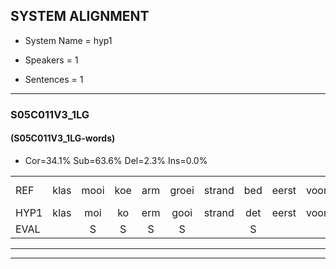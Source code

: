 
## SYSTEM ALIGNMENT

- System Name = hyp1

- Speakers = 1

- Sentences = 1

---

### S05C011V3_1LG

#### (S05C011V3_1LG-words)

- Cor=34.1%	Sub=63.6%	Del=2.3%	Ins=0.0%

|  |  |  |  |  |  |  |  |  |  |  |  |  |  |  |  |  |  |  |  |  |  |  |  |  |  |  |  |  |  |  |  |  |  |  |  |  |  |  |  |  |  |  |  |  |
|:--- |:---:|:---:|:---:|:---:|:---:|:---:|:---:|:---:|:---:|:---:|:---:|:---:|:---:|:---:|:---:|:---:|:---:|:---:|:---:|:---:|:---:|:---:|:---:|:---:|:---:|:---:|:---:|:---:|:---:|:---:|:---:|:---:|:---:|:---:|:---:|:---:|:---:|:---:|:---:|:---:|:---:|:---:|:---:|:---:|
| REF | klas | mooi | koe | arm | groei | strand | bed | eerst | voor | draai | sjaal | herfst | duur | straat | leeuw | clown | hoek | krant | hout | vriend | gauw | chips | *(groeien) | *(groei) | groen | feest | reis | jas | huis | paard | vijf | * | muts | nieuw | kind | bang | oog | zacht | schoen | plas | neus | *(knop) | knoop | plank |
| HYP1 | klas | moi | ko | erm | gooi | strand | det | eerst | voor | draai | sjaam | herfst | kur | straat | jeel | a | wulk | krant | hout | vriend | gal | cips | groeien | groei | gron | feest | res | jas |  | hus | part | vif | mit | neel | kind | an | og | zegt | schoon | plas | neer | knop | knop | plank |
| EVAL |  | S | S | S | S |  | S |  |  |  | S |  | S |  | S | S | S |  |  |  | S | S | S | S | S |  | S |  | D | S | S | S | S | S |  | S | S | S | S |  | S | S | S |  |
---

---
